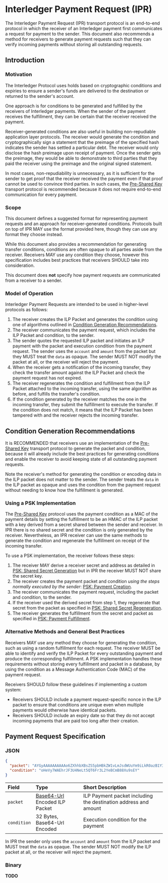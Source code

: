 # Interledger Payment Request (IPR)

The Interledger Payment Request (IPR) transport protocol is an end-to-end protocol in which the receiver of an Interledger payment first communicates a request for payment to the sender. This document also recommends a method for receivers to generate payment requests such that they can verify incoming payments without storing all outstanding requests.

## Introduction

### Motivation

The Interledger Protocol uses holds based on cryptographic conditions and expiries to ensure a sender's funds are delivered to the destination or returned to the sender's account.

One approach is for conditions to be generated and fulfilled by the receivers of Interledger payments. When the sender of the payment receives the fulfillment, they can be certain that the receiver received the payment.

Receiver-generated conditions are also useful in building non-repudiable application layer protocols. The receiver would generate the condition and cryptographically sign a statement that the preimage of the specified hash indicates the sender has settled a particular debt. The receiver would only disclose the hash preimage upon receipt of payment. Once the sender gets the preimage, they would be able to demonstrate to third parties that they paid the receiver using the preimage and the original signed statement.

In most cases, non-repudiability is unnecessary, as it is sufficient for the sender to get proof that the receiver received the payment even if that proof cannot be used to convince third parties. In such cases, the [Pre-Shared Key](../0016-pre-shared-key/0016-pre-shared-key.md) transport protocol is recommended because it does not require end-to-end communication for every payment.

### Scope

This document defines a suggested format for representing payment requests and an approach for receiver-generated conditions. Protocols built on top of IPR MAY use the format provided here, though they can use any format they choose instead.

While this document also provides a recommendation for generating transfer conditions, conditions are often opaque to all parties aside from the receiver. Receivers MAY use any condition they choose, however this specification includes best practices that receivers SHOULD take into consideration.

This document does **not** specify how payment requests are communicated from a receiver to a sender.

### Model of Operation

Interledger Payment Requests are intended to be used in higher-level protocols as follows:

1. The receiver creates the ILP Packet and generates the condition using one of algorithms outlined in [Condition Generation Recommendations](#condition-generation-recommendations).
2. The receiver communicates the payment request, which includes the ILP Packet and condition, to the sender.
3. The sender quotes the requested ILP packet and initiates an ILP payment with the packet and execution condition from the payment request. The sender uses the `account` and `amount` from the packet but they MUST treat the `data` as opaque. The sender MUST NOT modify the packet at all, or the receiver will reject the payment.
4. When the receiver gets a notification of the incoming transfer, they check the transfer amount against the ILP Packet and check the payment request has not expired.
5. The receiver regenerates the condition and fulfillment from the ILP Packet attached to the incoming transfer, using the same algorithm as before, and fulfills the transfer's condition.
6. If the condition generated by the receiver matches the one in the incoming transfer, they submit the fulfillment to execute the transfer. If the condition does not match, it means that the ILP Packet has been tampered with and the receiver rejects the incoming transfer.

## Condition Generation Recommendations

It is RECOMMENDED that receivers use an implementation of the [Pre-Shared Key](../0016-pre-shared-key/0016-pre-shared-key.md) transport protocol to generate the packet and condition, because it will already include the best practices for generating conditions and enable the receiver to avoid keeping state of all outstanding payment requests.

Note the receiver's method for generating the condition or encoding data in the ILP packet does not matter to the sender. The sender treats the `data` in the ILP packet as opaque and uses the condition from the payment request without needing to know how the fulfillment is generated.

### Using a PSK Implementation

The [Pre-Shared Key](../0016-pre-shared-key/0016-pre-shared-key.md) protocol uses the payment condition as a MAC of the payment details by setting the fulfillment to be an HMAC of the ILP packet with a key derived from a secret shared between the sender and receiver. In IPR there is no shared secret and the condition is only generated by the receiver. Nevertheless, an IPR receiver can use the same methods to generate the condition and regenerate the fulfillment on receipt of the incoming transfer.

To use a PSK implementation, the receiver follows these steps:

1. The receiver MAY derive a receiver secret and address as detailed in [PSK: Shared Secret Generation](../0016-pre-shared-key/0016-pre-shared-key.md#shared-secret-generation) but in IPR the receiver MUST NOT share the secret key.
2. The receiver creates the payment packet and condition _using the steps normally executed by the sender_: [PSK: Payment Creation](../0016-pre-shared-key/0016-pre-shared-key.md#1-payment-creation).
3. The receiver communicates the payment request, including the packet and condition, to the sender.
4. If the receiver used the derived secret from step 1, they regenerate that secret from the packet as specified in [PSK: Shared Secret Regeneration](../0016-pre-shared-key/0016-pre-shared-key.md#shared-secret-regeneration).
5. The receiver generates the fulfillment from the secret and packet as specified in [PSK: Payment Fulfillment](../0016-pre-shared-key/0016-pre-shared-key.md#2-payment-fulfillment).

### Alternative Methods and General Best Practices

Receivers MAY use any method they choose for generating the condition, such as using a random fulfillment for each request. The receiver MUST be able to identify and verify the ILP Packet for every outstanding payment and produce the corresponding fulfillment. A PSK implementation handles these requirements without storing every fulfillment and packet in a database, by using the condition as a Message Authentication Code (MAC) of the payment request.

Receivers SHOULD follow these guidelines if implementing a custom system:
* Receivers SHOULD include a payment request-specific nonce in the ILP packet to ensure that conditions are unique even when multiple payments would otherwise have identical packets.
* Receivers SHOULD include an expiry date so that they do not accept incoming payments that are paid too long after their creation.

## Payment Request Specification

### JSON

```json
{
  "packet": "AYGyAAAAAAAAAAo6ZXhhbXBsZS5pbHBkZW1vLmJsdWUuYm9iLkR0azB1Y3U4OHFJQm1iRFEwelhxa2lkTWZhOHRQakJZUW1QU0svMS4wCk5vbmNlOiBvdHotT25NbThURHo3NThGYWY4cXRRCkVuY3J5cHRpb246IGFlcy0yNTYtZ2NtIEdFRUR0MXk4NmlkSVFMa2xWbnpiRWcKCuXPle38YB02KVAHPtVNqRgP7Ok6D-QRAA",
  "condition": "oHeVy7WAEhrJF3U4NeLt5QT6Fr3L2YeBCmB88Xu9sEY"
}
```

| Field | Type | Short Description |
|:--|:--|:--|
| `packet` | [Base64-Url](https://en.wikipedia.org/wiki/Base64#URL_applications) Encoded ILP Packet | ILP Payment packet including the destination address and amount |
| `condition` | 32 Bytes, Base64-Url Encoded | Execution condition for the payment |

In IPR the sender only uses the `account` and `amount` from the ILP packet and MUST treat the `data` as opaque. The sender MUST NOT modify the ILP packet at all, or the receiver will reject the payment.

### Binary

**TODO**

